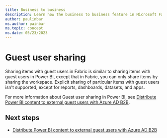 ```yaml
---
title: Business to business
description: Learn how the business to business feature in Microsoft Fabric works.
author: paulinbar
ms.author: painbar
ms.topic: concept
ms.date: 05/23/2023
---
```


# Guest user sharing

Sharing items with guest users in Fabric is similar to sharing items with guest users in Power BI, except that in Fabric, you can only share items by sharing the workspace. Explicit sharing of particular items with guest users isn't supported, except for reports, dashboards, datasets, and apps.

For more information about Guest user sharing in Power BI, see [Distribute Power BI content to external guest users with Azure AD B2B](/power-bi/enterprise/service-admin-azure-ad-b2b).

## Next steps

* [Distribute Power BI content to external guest users with Azure AD B2B](/power-bi/enterprise/service-admin-azure-ad-b2b)
